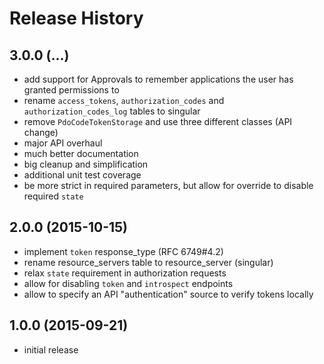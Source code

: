 # Release History

## 3.0.0 (...)
- add support for Approvals to remember applications the user has granted 
  permissions to
- rename `access_tokens`, `authorization_codes` and `authorization_codes_log` 
  tables to singular
- remove `PdoCodeTokenStorage` and use three different classes (API change)
- major API overhaul
- much better documentation
- big cleanup and simplification
- additional unit test coverage
- be more strict in required parameters, but allow for override to disable
  required `state`

## 2.0.0 (2015-10-15)
- implement `token` response_type (RFC 6749#4.2)
- rename resource_servers table to resource_server (singular)
- relax `state` requirement in authorization requests
- allow for disabling `token` and `introspect` endpoints
- allow to specify an API "authentication" source to verify
  tokens locally

## 1.0.0 (2015-09-21)
- initial release
